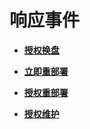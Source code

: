 # 响应事件<a name="ecs_03_2308"></a>

-   **[授权换盘](授权换盘.md)**  

-   **[立即重部署](立即重部署.md)**  

-   **[授权重部署](授权重部署.md)**  

-   **[授权维护](授权维护.md)**  

